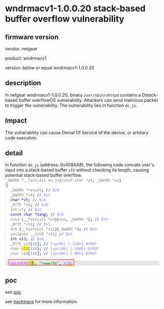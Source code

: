 # wndrmacv1-1.0.0.20 stack-based buffer overflow vulnerability
## firmware version
vendor: netgear

product: wndrmacv1

version: below or equal wndrmacv1-1.0.0.20

## description
In netgear wndrmacv1-1.0.0.20, binary `/usr/sbin/uhttpd` contains a Dstack-based buffer overflowOS vulnerability. Attackers can send malicious packet to trigger the vulnerability. The vulnerability lies in function `do_js`.

## Impact
The vulnerability can cause Denial Of Service of the device, or arbitary code execution.

## detail
In function `do_js` (address: 0x408AA8), the following code concats user's input into a stack-based buffer `v15` without checking its length, causing potential stack-based buffer overflow.
![alt text](image.png)

## poc
see [poc](./poc)

see [backtrace](./backtrace) for more information.